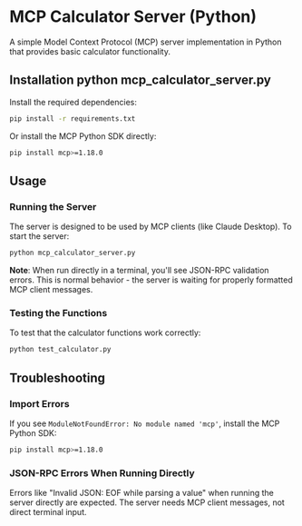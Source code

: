 # MCP Calculator Server (Python)



A simple Model Context Protocol (MCP) server implementation in Python that provides basic calculator functionality.


## Installation python mcp_calculator_server.py

Install the required dependencies:

```bash
pip install -r requirements.txt
```

Or install the MCP Python SDK directly:

```bash
pip install mcp>=1.18.0
```

## Usage

### Running the Server

The server is designed to be used by MCP clients (like Claude Desktop). To start the server:

```bash
python mcp_calculator_server.py
```

**Note**: When run directly in a terminal, you'll see JSON-RPC validation errors. This is normal behavior - the server is waiting for properly formatted MCP client messages.

### Testing the Functions

To test that the calculator functions work correctly:

```bash
python test_calculator.py
```

## Troubleshooting

### Import Errors

If you see `ModuleNotFoundError: No module named 'mcp'`, install the MCP Python SDK:

```bash
pip install mcp>=1.18.0
```

### JSON-RPC Errors When Running Directly

Errors like "Invalid JSON: EOF while parsing a value" when running the server directly are expected. The server needs MCP client messages, not direct terminal input.